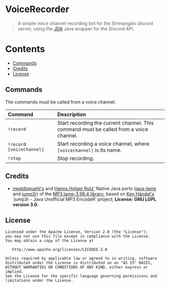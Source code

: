 # VoiceRecorder
> A simple voice channel recording bot for the Sirimangalo discord server, using the [JDA](https://github.com/DV8FromTheWorld/JDA)
> Java wrapper for the Discord API.

<!-- START doctoc generated TOC please keep comment here to allow auto update -->
<!-- DON'T EDIT THIS SECTION, INSTEAD RE-RUN doctoc TO UPDATE -->
# Contents

- [Commands](#commands)
- [Credits](#credits)
- [License](#license)

<!-- END doctoc generated TOC please keep comment here to allow auto update -->

## Commands

The commands must be called from a voice channel.

|                   Command                   |                                      Description                                              |
|:--------------------------------------------|:----------------------------------------------------------------------------------------------|
| `!record`                                   | Start recording the current channel. This command must be called from a voice channel.                |   
| `!record [voicechannel]`                    | Start recording a voice channel, where `[voicechannel]` is its name.                                                          |
| `!stop`                                     | Stop recording.                                                            |

## Credits

- [nwaldispuehl's](https://github.com/nwaldispuehl) and [Hanns Holger Rutz'](https://github.com/Sciss) Native Java ports 
([java-lame](https://github.com/nwaldispuehl/java-lame) and [jump3r](https://github.com/Sciss/jump3r)) 
of the [MP3 lame-3.98.4 library](https://svn.code.sf.net/p/lame/svn/trunk/lame),
based on [Ken Händel's](https://sourceforge.net/u/kenchis/profile/) 'jump3r - Java Unofficial MP3 EncodeR' project; 
**License: GNU LGPL version 3.0**.

## License

```
Licensed under the Apache License, Version 2.0 (the "License");
you may not use this file except in compliance with the License.
You may obtain a copy of the License at

   http://www.apache.org/licenses/LICENSE-2.0

Unless required by applicable law or agreed to in writing, software
distributed under the License is distributed on an "AS IS" BASIS,
WITHOUT WARRANTIES OR CONDITIONS OF ANY KIND, either express or implied.
See the License for the specific language governing permissions and
limitations under the License.
```
